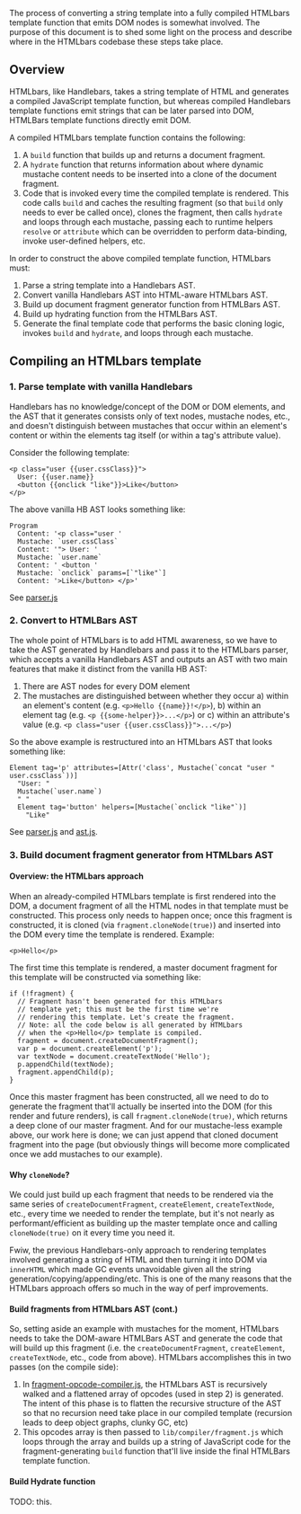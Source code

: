 The process of converting a string template into a fully compiled
HTMLbars template function that emits DOM nodes is somewhat involved.
The purpose of this document is to shed some light on the process and
describe where in the HTMLbars codebase these steps take place.

## Overview

HTMLbars, like Handlebars, takes a string template of HTML and generates
a compiled JavaScript template function, but whereas compiled Handlebars 
template functions emit strings that can be later parsed into DOM, HTMLBars 
template functions directly emit DOM. 

A compiled HTMLbars template function contains the following:

1. A `build` function that builds up and returns a document fragment.
2. A `hydrate` function that returns information about where dynamic
   mustache content needs to be inserted into a clone of the document
   fragment.
3. Code that is invoked every time the compiled template is rendered. 
   This code calls `build` and caches the resulting fragment (so that `build` 
   only needs to ever be called once), clones the fragment,
   then calls `hydrate` and loops through each mustache, 
   passing each to runtime helpers `resolve` or `attribute` 
   which can be overridden to perform data-binding, invoke 
   user-defined helpers, etc.
    
In order to construct the above compiled template function, HTMLbars must:

1. Parse a string template into a Handlebars AST. 
2. Convert vanilla Handlebars AST into HTML-aware HTMLbars AST.
3. Build up document fragment generator function from HTMLBars AST.
4. Build up hydrating function from the HTMLBars AST.
5. Generate the final template code that performs the basic cloning logic,
   invokes `build` and `hydrate`, and loops through each mustache.

## Compiling an HTMLbars template

### 1. Parse template with vanilla Handlebars

Handlebars has no knowledge/concept of the DOM or DOM elements, and the AST
that it generates consists only of text nodes, mustache nodes, etc., and
doesn't distinguish between mustaches that occur within an element's
content or within the elements tag itself (or within a tag's attribute
value). 

Consider the following template:

    <p class="user {{user.cssClass}}">
      User: {{user.name}}
      <button {{onclick "like"}}>Like</button>
    </p>

The above vanilla HB AST looks something like:

    Program
      Content: '<p class="user '
      Mustache: `user.cssClass`
      Content: '"> User: '
      Mustache: `user.name`
      Content: ' <button '
      Mustache: `onclick` params=[`"like"`]
      Content: '>Like</button> </p>'

See [parser.js](packages/htmlbars-syntax/lib/parser.js)

### 2. Convert to HTMLBars AST

The whole point of HTMLbars is to add HTML awareness, so we have
to take the AST generated by Handlebars and pass it to the HTMLbars
parser, which accepts a vanilla Handlebars AST and outputs an AST
with two main features that make it distinct from the vanilla HB AST:

1. There are AST nodes for every DOM element
2. The mustaches are distinguished between whether they occur
   a) within an element's content (e.g. `<p>Hello {{name}}!</p>`), 
   b) within an element tag (e.g. `<p {{some-helper}}>...</p>`)
   or c) within an attribute's value (e.g. `<p class="user {{user.cssClass}}">...</p>`)

So the above example is restructured into an HTMLbars AST that looks
something like:

    Element tag='p' attributes=[Attr('class', Mustache(`concat "user " user.cssClass`))]
      "User: "
      Mustache(`user.name`)
      " "
      Element tag='button' helpers=[Mustache(`onclick "like"`)]
        "Like"

See [parser.js](packages/htmlbars-syntax/lib/parser.js) and 
[ast.js](packages/htmlbars-compiler/lib/ast.js).

### 3. Build document fragment generator from HTMLbars AST

#### Overview: the HTMLbars approach

When an already-compiled HTMLbars template is first rendered into the
DOM, a document fragment of all the HTML nodes in that template must be
constructed. This process only needs to happen once; once this fragment is 
constructed, it is cloned (via `fragment.cloneNode(true)`) and inserted
into the DOM every time the template is rendered. Example:

    <p>Hello</p>

The first time this template is rendered, a master document fragment for
this template will be constructed via something like:

    if (!fragment) {
      // Fragment hasn't been generated for this HTMLbars 
      // template yet; this must be the first time we're
      // rendering this template. Let's create the fragment.
      // Note: all the code below is all generated by HTMLbars
      // when the <p>Hello</p> template is compiled.
      fragment = document.createDocumentFragment();
      var p = document.createElement('p');
      var textNode = document.createTextNode('Hello');
      p.appendChild(textNode);
      fragment.appendChild(p);
    }
    
Once this master fragment has been constructed, all we need to do to 
generate the fragment that'll actually be inserted into the DOM (for this 
render and future renders), is call `fragment.cloneNode(true)`, which
returns a deep clone of our master fragment. And for our mustache-less
example above, our work here is done; we can just append that cloned
document fragment into the page (but obviously things will become more
complicated once we add mustaches to our example).

#### Why `cloneNode`?

We could just build up each fragment that needs to be rendered via the
same series of `createDocumentFragment`, `createElement`,
`createTextNode`, etc., every time we needed to render the template, but
it's not nearly as performant/efficient as building up the master 
template once and calling `cloneNode(true)` on it every time you need
it. 

Fwiw, the previous Handlebars-only approach to rendering templates 
involved generating a string of HTML and then turning it into DOM via
`innerHTML` which made GC events unavoidable given all the string
generation/copying/appending/etc. This is one of the many reasons that
the HTMLbars approach offers so much in the way of perf improvements.

#### Build fragments from HTMLbars AST (cont.)

So, setting aside an example with mustaches for the moment, HTMLbars
needs to take the DOM-aware HTMLBars AST and generate the code that will
build up this fragment (i.e. the `createDocumentFragment`, `createElement`,
`createTextNode`, etc., code from above). HTMLbars accomplishes this in
two passes (on the compile side): 

1. In [fragment-opcode-compiler.js](packages/htmlbars-compiler/lib/compiler/fragment-opcode-compiler.js),
   the HTMLbars AST is recursively walked and a flattened 
   array of opcodes (used in step 2) is generated. 
   The intent of this phase is to flatten the recursive structure of the 
   AST so that no recursion need take place in our compiled
   template (recursion leads to deep object graphs, clunky GC, etc)
2. This opcodes array is then passed to `lib/compiler/fragment.js` which
   loops through the array and builds up a string of JavaScript code for
   the fragment-generating `build` function that'll live inside the 
   final HTMLBars template function.
      
#### Build Hydrate function

TODO: this.
